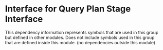 
# Interface for Query Plan Stage Interface
This dependency information represents symbols that are used in this group but defined in other modules.  Does not include symbols used in this group that are defined inside this module.
(no dependencies outside this module)
